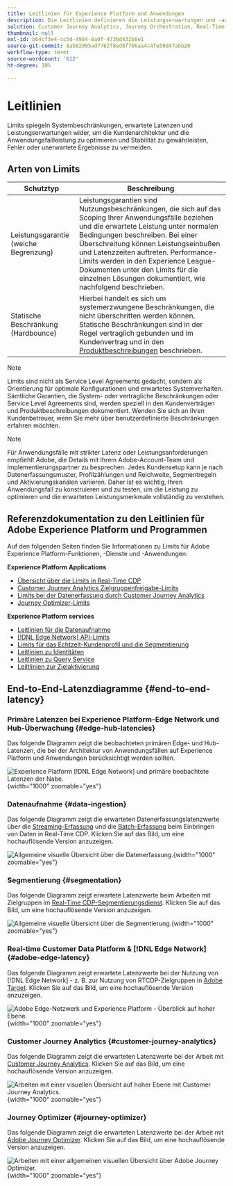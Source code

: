 ```yaml
---
title: Leitlinien für Experience Platform und Anwendungen
description: Die Leitlinien definieren die Leistungserwartungen und -auswirkung auf die Komponenten und Services in Adobe Experience Platform und den entsprechenden Anwendungen
solution: Customer Journey Analytics, Journey Orchestration, Real-Time Customer Data Platform
thumbnail: null
exl-id: b64cf3e4-cc5d-4984-8a0f-4736d432b8e1
source-git-commit: 8ab82995ad7762f8ed6f706aa4c4fe59d47abb20
workflow-type: tm+mt
source-wordcount: '612'
ht-degree: 10%

---
```



# Leitlinien

Limits spiegeln Systembeschränkungen, erwartete Latenzen und Leistungserwartungen wider, um die Kundenarchitektur und die Anwendungsfallleistung zu optimieren und Stabilität zu gewährleisten, Fehler oder unerwartete Ergebnisse zu vermeiden.

## Arten von Limits

| Schutztyp | Beschreibung |
|---|---|
| Leistungsgarantie (weiche Begrenzung) | Leistungsgarantien sind Nutzungsbeschränkungen, die sich auf das Scoping Ihrer Anwendungsfälle beziehen und die erwartete Leistung unter normalen Bedingungen beschreiben. Bei einer Überschreitung können Leistungseinbußen und Latenzzeiten auftreten. Performance-Limits werden in den Experience League-Dokumenten unter den Limits für die einzelnen Lösungen dokumentiert, wie nachfolgend beschrieben. |
| Statische Beschränkung (Hardbounce) | Hierbei handelt es sich um systemerzwungene Beschränkungen, die nicht überschritten werden können. Statische Beschränkungen sind in der Regel vertraglich gebunden und im Kundenvertrag und in den [Produktbeschreibungen](https://helpx.adobe.com/legal/product-descriptions.html) beschrieben. |

>[!NOTE]
>
> Limits sind nicht als Service Level Agreements gedacht, sondern als Orientierung für optimale Konfigurationen und erwartetes Systemverhalten. Sämtliche Garantien, die System- oder vertragliche Beschränkungen oder Service Level Agreements sind, werden speziell in den Kundenverträgen und Produktbeschreibungen dokumentiert. Wenden Sie sich an Ihren Kundenbetreuer, wenn Sie mehr über benutzerdefinierte Beschränkungen erfahren möchten.

>[!NOTE]
>
> Für Anwendungsfälle mit strikter Latenz oder Leistungsanforderungen empfiehlt Adobe, die Details mit Ihrem Adobe-Account-Team und Implementierungspartner zu besprechen. Jedes Kundensetup kann je nach Datenerfassungsmuster, Profilzählungen und Reichweite, Segmentregeln und Aktivierungskanälen variieren. Daher ist es wichtig, Ihren Anwendungsfall zu konstruieren und zu testen, um die Leistung zu optimieren und die erwarteten Leistungsmerkmale vollständig zu verstehen.

## Referenzdokumentation zu den Leitlinien für Adobe Experience Platform und Programmen

Auf den folgenden Seiten finden Sie Informationen zu Limits für Adobe Experience Platform-Funktionen, -Dienste und -Anwendungen:

**Experience Platform Applications**

* [Übersicht über die Limits in Real-Time CDP](https://experienceleague.adobe.com/docs/experience-platform/rtcdp/guardrails/overview.html)
* [Customer Journey Analytics Zielgruppenfreigabe-Limits](https://experienceleague.adobe.com/docs/analytics-platform/using/cja-components/audiences/publish.html#latency)
* [Limits bei der Datenerfassung durch Customer Journey Analytics](https://experienceleague.adobe.com/docs/experience-platform/sources/connectors/adobe-applications/analytics.html#what-is-the-expected-latency-for-analytics-data-on-platform%3F)
* [Journey Optimizer-Limits](https://experienceleague.adobe.com/docs/journey-optimizer/using/get-started/guardrails.html)

**Experience Platform services**

* [Leitlinien für die Datenaufnahme](https://experienceleague.adobe.com/docs/experience-platform/ingestion/guardrails.html)
* [[!DNL Edge Network] API-Limits](https://experienceleague.adobe.com/docs/experience-platform/edge-network-server-api/guardrails.html)
* [Limits für das Echtzeit-Kundenprofil und die Segmentierung](https://experienceleague.adobe.com/docs/experience-platform/profile/guardrails.html?lang=de)
* [Leitlinien zu Identitäten](https://experienceleague.adobe.com/docs/experience-platform/identity/guardrails.html?lang=de)
* [Leitlinien zu Query Service](https://experienceleague.adobe.com/docs/experience-platform/query/guardrails.html?lang=de)
* [Leiltlinien zur Zielaktivierung](https://experienceleague.adobe.com/docs/experience-platform/destinations/guardrails.html?lang=de)

## End-to-End-Latenzdiagramme {#end-to-end-latency}

### Primäre Latenzen bei Experience Platform-Edge Network und Hub-Überwachung {#edge-hub-latencies}

Das folgende Diagramm zeigt die beobachteten primären Edge- und Hub-Latenzen, die bei der Architektur von Anwendungsfällen auf Experience Platform und Anwendungen berücksichtigt werden sollten.

![Experience Platform [!DNL Edge Network] und primäre beobachtete Latenzen der Nabe.](/help/blueprints/experience-platform/deployment/assets/aep_edge_hub_latency_v1.svg "Experience Platform Edge Network- und Hub-primäre beobachtete Latenzen"){width="1000" zoomable="yes"}

### Datenaufnahme {#data-ingestion}

Das folgende Diagramm zeigt die erwarteten Datenerfassungslatenzwerte über die [Streaming-Erfassung](https://experienceleague.adobe.com/docs/experience-platform/ingestion/streaming/overview.html) und die [Batch-Erfassung](https://experienceleague.adobe.com/docs/experience-platform/ingestion/batch/getting-started.html?lang=de) beim Einbringen von Daten in Real-Time CDP. Klicken Sie auf das Bild, um eine hochauflösende Version anzuzeigen.

![Allgemeine visuelle Übersicht über die Datenerfassung.](/help/blueprints/experience-platform/deployment/assets/aep_data_flow_guardrails.svg "Allgemeine visuelle Übersicht über die Datenerfassung und Latenzwerte"){width="1000" zoomable="yes"}

### Segmentierung {#segmentation}

Das folgende Diagramm zeigt erwartete Latenzwerte beim Arbeiten mit Zielgruppen im [Real-Time CDP-Segmentierungsdienst](https://experienceleague.adobe.com/docs/experience-platform/segmentation/home.html?lang=de). Klicken Sie auf das Bild, um eine hochauflösende Version anzuzeigen.

![Allgemeine visuelle Übersicht über die Segmentierung.](/help/blueprints/experience-platform/deployment/assets/segmentation_guardrails.svg "Visuelle Übersicht über die Segmentierung auf hoher Ebene und Latenzwerte"){width="1000" zoomable="yes"}

### Real-time Customer Data Platform &amp; [!DNL Edge Network] {#adobe-edge-latency}

Das folgende Diagramm zeigt erwartete Latenzwerte bei der Nutzung von [!DNL Edge Network] - z. B. zur Nutzung von RTCDP-Zielgruppen in [Adobe Target](https://experienceleague.adobe.com/docs/experience-platform/destinations/catalog/personalization/adobe-target-connection.html?lang=de). Klicken Sie auf das Bild, um eine hochauflösende Version anzuzeigen.

![Adobe Edge-Netzwerk und Experience Platform - Überblick auf hoher Ebene.](/help/blueprints/experience-platform/deployment/assets/RTCDP_Edge_guardrails.svg "Exportieren von Zielgruppen in Adobe Target - Überblick und Latenz auf hoher Ebene"){width="1000" zoomable="yes"}

### Customer Journey Analytics     {#customer-journey-analytics}

Das folgende Diagramm zeigt die erwarteten Latenzwerte bei der Arbeit mit [Customer Journey Analytics](https://experienceleague.adobe.com/docs/analytics-platform/using/cja-overview/cja-overview.html?lang=en). Klicken Sie auf das Bild, um eine hochauflösende Version anzuzeigen.

![Arbeiten mit einer visuellen Übersicht auf hoher Ebene mit Customer Journey Analytics.](/help/blueprints/experience-platform/deployment/assets/CJA_guardrails.svg "Arbeiten mit Customer Journey Analytics einer allgemeinen visuellen Übersicht und Latenzwerten"){width="1000" zoomable="yes"}

### Journey Optimizer   {#journey-optimizer}

Das folgende Diagramm zeigt die erwarteten Latenzwerte bei der Arbeit mit [Adobe Journey Optimizer](https://experienceleague.adobe.com/docs/journey-optimizer/using/get-started/get-started.html?lang=en). Klicken Sie auf das Bild, um eine hochauflösende Version anzuzeigen.

![Arbeiten mit einer allgemeinen visuellen Übersicht über Adobe Journey Optimizer.](/help/blueprints/experience-platform/deployment/assets/AJO_guardrails.svg "Arbeiten mit Adobe Journey Optimizer - Überblick und Latenzwerten auf hoher Ebene"){width="1000" zoomable="yes"}